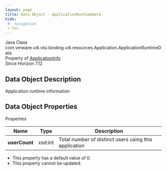 ```yaml
---
layout: page
title: Data Object - ApplicationRuntimeData
hide:
 #- navigation
 - toc
---
```






Java Class
    com.vmware.vdi.vlsi.binding.vdi.resources.Application.ApplicationRuntimeData  
Property of
     [ApplicationInfo](vdi.resources.Application.ApplicationInfo.md#field_detail)  
Since 
    Horizon 7.12

## Data Object Description 

Application runtime information 

## Data Object Properties

Properties

Name |  Type |  Description   
---|---|---  
**userCount**|  xsd:int|  Total number of distinct users using this application   


  * This property has a default value of 0.
* This property cannot be updated.

  
  
  
  
  
  

